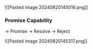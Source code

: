 ![[Pasted image 20240820145016.png]]

### Promise Capability

-> Promise
-> Resolve
-> Reject

![[Pasted image 20240820145317.png]]
